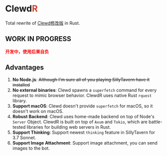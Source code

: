 # Clewd<span style="color:#CE422B">R</span>

Total rewrite of [Clewd修改版](https://github.com/teralomaniac/clewd) in Rust.

## **WORK IN PROGRESS**

**<span style="color:red">开发中，使用后果自负</span>**

## Advantages

1. **No Node.js**: ~~Although I'm sure all of you playing SillyTavern have it installed~~
2. **No external binaries**: Clewd spawns a `superfetch` command for every request to mimic browser behavior. ClewdR uses native Rust `rquest` library.
3. **Support macOS**: Clewd doesn't provide `superfetch` for macOS, so it doesn't work on macOS.
4. **Robust Backend**: Clewd uses home-made backend on top of Node's `Server` Object. ClewdR is built on top of `Axum` and `Tokio`, which are battle-tested libraries for building web servers in Rust.
5. **Support Thinking**: Support newest `thinking` feature in SillyTavern for 3.7 Sonnet.
6. **Support Image Attachment**: Support image attachment, you can send images to the bot.
